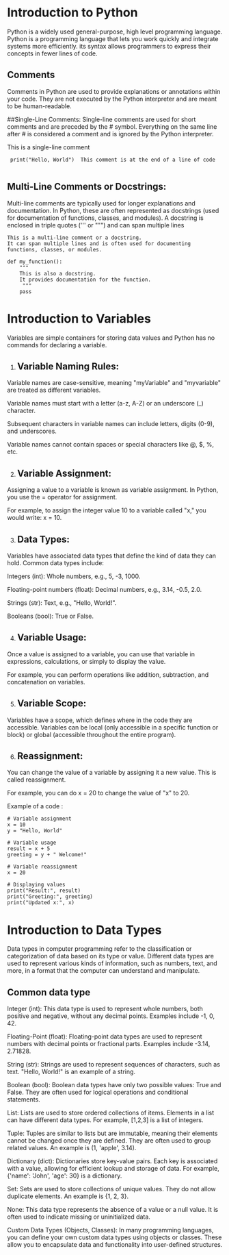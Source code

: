  # Introduction to Python
Python is a widely used general-purpose, high level programming language. 
Python is a programming language that lets you work quickly and integrate systems more efficiently. 
its syntax allows programmers to express their concepts in fewer lines of code. 

## Comments 

Comments in Python are used to provide explanations or annotations within your code. 
They are not executed by the Python interpreter and are meant to be human-readable.

##Single-Line Comments: Single-line comments are used for short comments and are preceded by the # symbol.
Everything on the same line after # is considered a comment and is ignored by the Python interpreter. 

This is a single-line comment 
```
 print("Hello, World")  This comment is at the end of a line of code
 
```
 
## Multi-Line Comments or Docstrings: 
Multi-line comments are typically used for longer explanations and documentation.
In Python, these are often represented as docstrings (used for documentation of functions, classes, and modules).
A docstring is enclosed in triple quotes (''' or """) and can span multiple lines

```
This is a multi-line comment or a docstring.
It can span multiple lines and is often used for documenting functions, classes, or modules.

def my_function():
    """
    This is also a docstring.
    It provides documentation for the function.
     """
    pass
```
# Introduction to Variables

Variables are simple containers for storing data values and Python has no commands for declaring a variable. 

1. ## Variable Naming Rules: 

Variable names are case-sensitive, meaning "myVariable" and "myvariable" are treated as different variables. 

Variable names must start with a letter (a-z, A-Z) or an underscore (_) character. 

Subsequent characters in variable names can include letters, digits (0-9), and underscores. 

Variable names cannot contain spaces or special characters like @, $, %, etc. 

2. ## Variable Assignment: 

Assigning a value to a variable is known as variable assignment. In Python, you use the = operator for assignment. 

For example, to assign the integer value 10 to a variable called "x," you would write: x = 10. 

3. ## Data Types: 

Variables have associated data types that define the kind of data they can hold. Common data types include: 

Integers (int): Whole numbers, e.g., 5, -3, 1000. 

Floating-point numbers (float): Decimal numbers, e.g., 3.14, -0.5, 2.0. 

Strings (str): Text, e.g., "Hello, World!". 

Booleans (bool): True or False. 

 

4. ## Variable Usage: 

Once a value is assigned to a variable, you can use that variable in expressions, calculations, or simply to display the value. 

For example, you can perform operations like addition, subtraction, and concatenation on variables. 

5. ## Variable Scope: 

Variables have a scope, which defines where in the code they are accessible.
Variables can be local (only accessible in a specific function or block) or global (accessible throughout the entire program). 

6. ## Reassignment: 

You can change the value of a variable by assigning it a new value. This is called reassignment. 

For example, you can do x = 20 to change the value of "x" to 20. 

Example of a code :
```
# Variable assignment
x = 10
y = "Hello, World"

# Variable usage
result = x + 5
greeting = y + " Welcome!"

# Variable reassignment
x = 20

# Displaying values
print("Result:", result)
print("Greeting:", greeting)
print("Updated x:", x)
```


# Introduction to Data Types

Data types in computer programming refer to the classification or categorization of data based on its type or value. 
Different data types are used to represent various kinds of information, such as numbers, text, and more, in a format that the computer can understand and manipulate. 

 ## Common data type

 Integer (int): This data type is used to represent whole numbers, both positive and negative, without any decimal points. Examples include -1, 0, 42.

Floating-Point (float): Floating-point data types are used to represent numbers with decimal points or fractional parts. Examples include -3.14, 2.71828.

String (str): Strings are used to represent sequences of characters, such as text. "Hello, World!" is an example of a string.

Boolean (bool): Boolean data types have only two possible values: True and False. They are often used for logical operations and conditional statements.

List: Lists are used to store ordered collections of items. Elements in a list can have different data types.
For example, [1,2,3] is a list of integers.

Tuple: Tuples are similar to lists but are immutable, meaning their elements cannot be changed once they are defined.
They are often used to group related values. An example is (1, 'apple', 3.14).

Dictionary (dict): Dictionaries store key-value pairs. Each key is associated with a value, allowing for efficient lookup and storage of data.
For example, {'name': 'John', 'age': 30} is a dictionary.

Set: Sets are used to store collections of unique values. They do not allow duplicate elements. An example is {1, 2, 3}.

None: This data type represents the absence of a value or a null value. It is often used to indicate missing or uninitialized data.

Custom Data Types (Objects, Classes): In many programming languages, you can define your own custom data types using objects or classes. 
These allow you to encapsulate data and functionality into user-defined structures.






